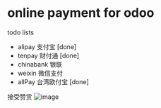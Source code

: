 # online payment for odoo  

todo lists

- alipay 支付宝 [done]  
- tenpay 财付通 [done]
- chinabank 银联
- weixin 微信支付
- allPay 台湾欧付宝 [done] 


接受赞赏   ![image](https://cloud.githubusercontent.com/assets/1404460/8102138/515f2b64-1050-11e5-8c9d-d19ddb61f256.png)
